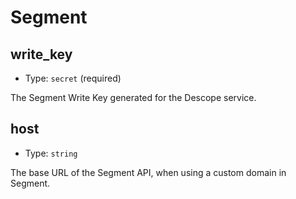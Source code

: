 
Segment
=======



write_key
---------

- Type: `secret` (required)

The Segment Write Key generated for the Descope service.



host
----

- Type: `string` 

The base URL of the Segment API, when using a custom domain in Segment.
